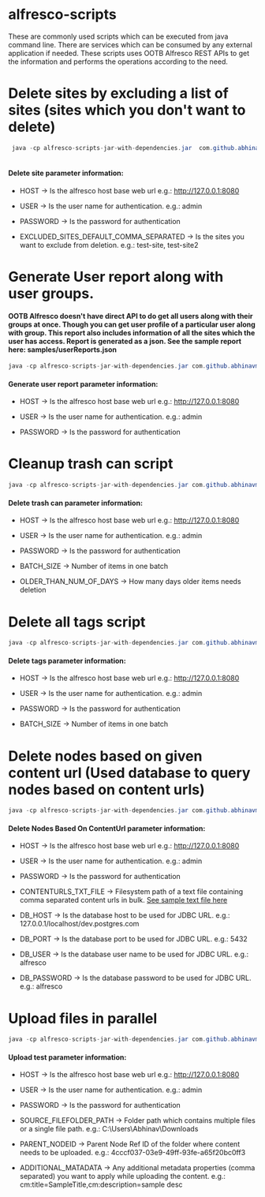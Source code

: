 # alfresco-scripts

These are commonly used scripts which can be executed from java command line. There are services which can be consumed by any external application if needed. These scripts uses OOTB Alfresco REST APIs to get the information and performs the operations according to the need. 



# Delete sites by excluding a list of sites (sites which you don't want to delete)
 
 ```java
  java -cp alfresco-scripts-jar-with-dependencies.jar  com.github.abhinavmishra14.site.service.test.DeleteSites [HOST] [USER] [PASSWORD] [EXCLUDED_SITES_DEFAULT_COMMA_SEPARATED]
  
 ```
 #### Delete site parameter information:

   - HOST -> Is the alfresco host base web url e.g.: http://127.0.0.1:8080
   
   - USER -> Is the user name for authentication. e.g.: admin
   
   - PASSWORD -> Is the password for authentication
   
   - EXCLUDED_SITES_DEFAULT_COMMA_SEPARATED -> Is the sites you want to exclude from deletion. e.g.: test-site, test-site2
   
 

# Generate User report along with user groups.

#### OOTB Alfresco doesn't have direct API to do get all users along with their groups at once. Though you can get user profile of a particular user along with group. This report also includes information of all the sites which the user has access. Report is generated as a json. See the sample report here: samples/userReports.json
 
 
 ```java 
 java -cp alfresco-scripts-jar-with-dependencies.jar com.github.abhinavmishra14.reports.test.GenerateUserReport [HOST] [USER] [PASSWORD]
 ```
 
 #### Generate user report parameter information:

   - HOST -> Is the alfresco host base web url e.g.: http://127.0.0.1:8080
   
   - USER -> Is the user name for authentication. e.g.: admin
   
   - PASSWORD -> Is the password for authentication
   
 

# Cleanup trash can script

 ```java
 java -cp alfresco-scripts-jar-with-dependencies.jar com.github.abhinavmishra14.trashcan.service.test.ClearTrashcan [HOST] [USER] [PASSWORD] [BATCH_SIZE] [OLDER_THAN_NUM_OF_DAYS]
 ```
 
 #### Delete trash can parameter information:

   - HOST -> Is the alfresco host base web url e.g.: http://127.0.0.1:8080
   
   - USER -> Is the user name for authentication. e.g.: admin
   
   - PASSWORD -> Is the password for authentication
   
   - BATCH_SIZE -> Number of items in one batch
   
   - OLDER_THAN_NUM_OF_DAYS -> How many days older items needs deletion
 
 

#  Delete all tags script

 ```java
 java -cp alfresco-scripts-jar-with-dependencies.jar com.github.abhinavmishra14.tags.test.DeleteTags [HOST] [USER] [PASSWORD] [BATCH_SIZE]
 ```
 
  #### Delete tags parameter information:

   - HOST -> Is the alfresco host base web url e.g.: http://127.0.0.1:8080
   
   - USER -> Is the user name for authentication. e.g.: admin
   
   - PASSWORD -> Is the password for authentication
   
   - BATCH_SIZE -> Number of items in one batch


#  Delete nodes based on given content url (Used database to query nodes based on content urls)

 ```java
 java -cp alfresco-scripts-jar-with-dependencies.jar com.github.abhinavmishra14.node.test.DeleteNodesBasedOnContentUrl [HOST] [USER] [PASSWORD] [CONTENTURLS_TXT_FILE] [DB_HOST] [DB_PORT] [DB_USER] [DB_PASSWORD]
 ```
 
  #### Delete Nodes Based On ContentUrl parameter information:

   - HOST -> Is the alfresco host base web url e.g.: http://127.0.0.1:8080
   
   - USER -> Is the user name for authentication. e.g.: admin
   
   - PASSWORD -> Is the password for authentication
   
   - CONTENTURLS_TXT_FILE -> Filesystem path of a text file containing comma separated content urls in bulk. [See sample text file here](https://github.com/abhinavmishra14/alfresco-scripts/blob/master/samples/contenturls.txt)
   
   - DB_HOST -> Is the database host to be used for JDBC URL. e.g.: 127.0.0.1/localhost/dev.postgres.com
   
   - DB_PORT -> Is the database port to be used for JDBC URL. e.g.: 5432
   
   - DB_USER -> Is the database user name to be used for JDBC URL. e.g.: alfresco
   
   - DB_PASSWORD -> Is the database password to be used for JDBC URL. e.g.: alfresco
   

#  Upload files in parallel

 ```java
 java -cp alfresco-scripts-jar-with-dependencies.jar com.github.abhinavmishra14.upload.test.UploadTest [HOST] [USER] [PASSWORD] [SOURCE_FILEFOLDER_PATH] [PARENT_NODEID] [ADDITIONAL_MATADATA]
 ```
 
  #### Upload test parameter information:

   - HOST -> Is the alfresco host base web url e.g.: http://127.0.0.1:8080
   
   - USER -> Is the user name for authentication. e.g.: admin
   
   - PASSWORD -> Is the password for authentication
   
   - SOURCE_FILEFOLDER_PATH -> Folder path which contains multiple files or a single file path. e.g.: C:\Users\Abhinav\Downloads
   
   - PARENT_NODEID -> Parent Node Ref ID of the folder where content needs to be uploaded. e.g.: 4cccf037-03e9-49ff-93fe-a65f20bc0ff3
   
   - ADDITIONAL_MATADATA -> Any additional metadata properties (comma separated) you want to apply while uploading the content. e.g.: cm:title=SampleTitle,cm:description=sample desc
  


